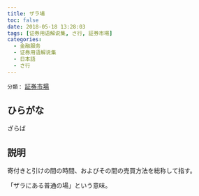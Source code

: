 ```yaml
---
title: ザラ場
toc: false
date: 2018-05-18 13:28:03
tags: [证券用语解说集, さ行, 証券市場]
categories:
  - 金融服务
  - 证券用语解说集
  - 日本語
  - さ行
---
```


`分類：` [証券市場](/tags/証券市場/)

## ひらがな

ざらば

## 説明

寄付きと引けの間の時間、およびその間の売買方法を総称して指す。

「ザラにある普通の場」という意味。
